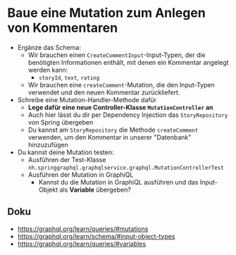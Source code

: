 # Baue eine Mutation zum Anlegen von Kommentaren
* Ergänze das Schema:
  * Wir brauchen einen `CreateCommentInput`-Input-Typen, der die benötigten Informationen enthält, mit denen ein Kommentar angelegt werden kann:
    * `storyId`, `text`, `rating`
  * Wir brauchen eine `createComment`-Mutation, die den Input-Typen verwendet und den neuen Kommentar zurückliefert.
* Schreibe eine Mutation-Handler-Methode dafür
  * **Lege dafür eine neue Controller-Klasse `MutationController` an**
  * Auch hier lässt du dir per Dependency Injection das `StoryRepository` von Spring übergeben
  * Du kannst am `StoryRepository` die Methode `createComment` verwenden, um den Kommentar in unserer "Datenbank" hinzuzufügen
* Du kannst deine Mutation testen:
  * Ausführen der Test-Klasse `nh.springgraphql.graphqlservice.graphql.MutationControllerTest`
  * Ausführen der Mutation in GraphiQL
    * Kannst du die Mutation in GraphiQL ausführen und das Input-Objekt als **Variable** übergeben?

## Doku
* https://graphql.org/learn/queries/#mutations
* https://graphql.org/learn/schema/#input-object-types
* https://graphql.org/learn/queries/#variables



